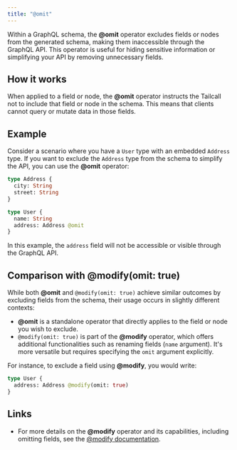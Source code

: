 ```yaml
---
title: "@omit"
---
```


Within a GraphQL schema, the **@omit** operator excludes fields or nodes from the generated schema, making them inaccessible through the GraphQL API. This operator is useful for hiding sensitive information or simplifying your API by removing unnecessary fields.

## How it works

When applied to a field or node, the **@omit** operator instructs the Tailcall not to include that field or node in the schema. This means that clients cannot query or mutate data in those fields.

## Example

Consider a scenario where you have a `User` type with an embedded `Address` type. If you want to exclude the `Address` type from the schema to simplify the API, you can use the **@omit** operator:


```graphql showLineNumbers
type Address {
  city: String
  street: String
}

type User {
  name: String
  address: Address @omit
}
```


In this example, the `address` field will not be accessible or visible through the GraphQL API.

## Comparison with @modify(omit: true)

While both **@omit** and `@modify(omit: true)` achieve similar outcomes by excluding fields from the schema, their usage occurs in slightly different contexts:

- **@omit** is a standalone operator that directly applies to the field or node you wish to exclude.
- `@modify(omit: true)` is part of the **@modify** operator, which offers additional functionalities such as renaming fields (`name` argument). It's more versatile but requires specifying the `omit` argument explicitly.

For instance, to exclude a field using **@modify**, you would write:

```graphql showLineNumbers
type User {
  address: Address @modify(omit: true)
}
```


## Links

- For more details on the **@modify** operator and its capabilities, including omitting fields, see the [@modify documentation](/docs/operators/modify#omit).
